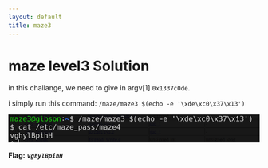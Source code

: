 ```yaml
---
layout: default
title: maze3
---
```


# maze level3 Solution

in this challange, we need to give in argv[1] `0x1337c0de`. 

i simply run this command: `/maze/maze3 $(echo -e '\xde\xc0\x37\x13')`


![image](./images/level3.png)

**Flag:** ***`vghylBpihH`*** 
